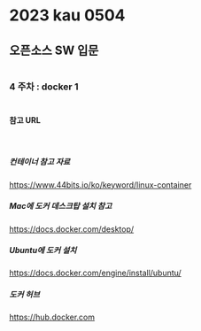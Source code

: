 # 2023 kau 0504   
## 오픈소스 SW 입문      
#      
### 4 주차 : docker 1   
#
#### 참고 URL   
   
<br/>   

##### 컨테이너 참고 자료   
https://www.44bits.io/ko/keyword/linux-container
  

##### Mac에 도커 데스크탑 설치 참고
https://docs.docker.com/desktop/

##### Ubuntu에 도커 설치
https://docs.docker.com/engine/install/ubuntu/

##### 도커 허브
https://hub.docker.com
